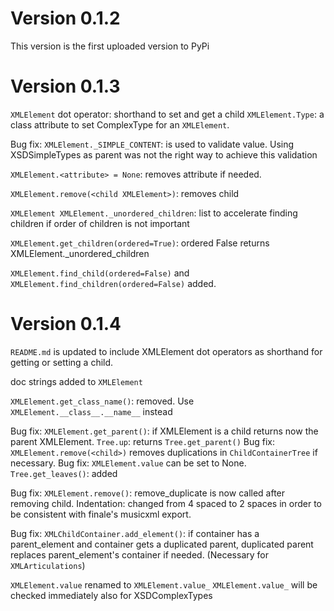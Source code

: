 # Version 0.1.2

This version is the first uploaded version to PyPi

# Version 0.1.3

`XMLElement` dot operator: shorthand to set and get a child `XMLElement.Type`: a class attribute to set ComplexType for an `XMLElement`.

Bug fix: `XMLElement._SIMPLE_CONTENT`: is used to validate value. Using XSDSimpleTypes as parent was not the right way to achieve this
validation

`XMLElement.<attribute> = None`: removes attribute if needed.

`XMLElement.remove(<child XMLElement>)`: removes child

`XMLElement XMLElement._unordered_children`: list to accelerate finding children if order of children is not important

`XMLElement.get_children(ordered=True)`: ordered False returns XMLElement._unordered_children

`XMLElement.find_child(ordered=False)` and `XMLElement.find_children(ordered=False)` added.

# Version 0.1.4

`README.md` is updated to include XMLElement dot operators as shorthand for getting or setting a child.

doc strings added to `XMLElement`

`XMLElement.get_class_name()`: removed. Use `XMLElement.__class__.__name__` instead

Bug fix: `XMLElement.get_parent()`: if XMLElement is a child returns now the parent XMLElement.
`Tree.up`: returns `Tree.get_parent()`
Bug fix: `XMLElement.remove(<child>)` removes duplications in `ChildContainerTree` if necessary. Bug fix: `XMLElement.value` can be set to
None.
`Tree.get_leaves()`: added

Bug fix: `XMLElement.remove()`: remove_duplicate is now called after removing child. Indentation: changed from 4 spaced to 2 spaces in order
to be consistent with finale's musicxml export.

Bug fix: `XMLChildContainer.add_element()`: if container has a parent_element and container gets a duplicated parent, duplicated parent
replaces parent_element's container if needed. (Necessary for `XMLArticulations`)

`XMLElement.value` renamed to `XMLElement.value_`
`XMLElement.value_` will be checked immediately also for XSDComplexTypes
